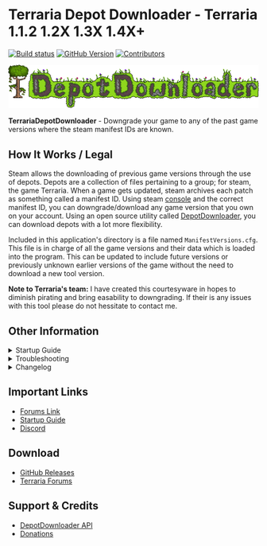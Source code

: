 # Terraria Depot Downloader - Terraria 1.1.2 1.2X 1.3X 1.4X+

[![Build status](https://ci.appveyor.com/api/projects/status/4je4mgn8thq15cf9?svg=true)](https://ci.appveyor.com/project/RussDev7/terrariadepotdownloader) [![GitHub Version](https://img.shields.io/github/tag/RussDev7/TerrariaDepotDownloader.svg?label=GitHub)](https://github.com/RussDev7/TerrariaDepotDownloader) [![Contributors](https://img.shields.io/github/contributors/RussDev7/TerrariaDepotDownloader)](https://github.com/RussDev7/TerrariaDepotDownloader)

![TDD](https://raw.githubusercontent.com/RussDev7/TerrariaDepotDownloader/main/src/TerrariaDepotDownloader/Resources/custom-terraria-logo1.png)

**TerrariaDepotDownloader** - Downgrade your game to any of the past game versions where the steam manifest IDs are known.

## How It Works / Legal
Steam allows the downloading of previous game versions through the use of depots. Depots are a collection of files pertaining to a group; for steam, the game Terraria. When a game gets updated, steam archives each patch as something called a manifest ID. Using steam [console](steam//nav/console) and the correct manifest ID, you can downgrade/download any game version that you own on your account. Using an open source utility called [DepotDownloader](https://github.com/SteamRE/DepotDownloader), you can download depots with a lot more flexibility.

Included in this application's directory is a file named `ManifestVersions.cfg`. This file is in charge of all the game versions and their data which is loaded into the program. This can be updated to include future versions or previously unknown earlier versions of the game without the need to download a new tool version.

**Note to Terraria's team:** I have created this courtesyware in hopes to diminish pirating and bring easability to downgrading. If their is any issues with this tool please do not hessitate to contact me.

## Other Information

<details><summary>Startup Guide</summary><div align="center">
  
  ![custom-terraria-logo (1)](https://user-images.githubusercontent.com/33048298/203858054-033ec2e0-ac09-40a2-bda5-b42c7ccabe8e.png)
  
  **Step 1)** Make sure you have [.NET 6.0 Runtime](https://dotnet.microsoft.com/en-us/download/dotnet/6.0) installed on your computer.
  
  ![05v2](https://user-images.githubusercontent.com/33048298/203858119-6d572a85-b2c9-40b0-bb35-1cc88b81b805.PNG)
  
  \
  **Step 2)** Click the Settings tab and enter your Steam account name and password.\
  This is used to download the game versions from steam.
  
  ![01](https://user-images.githubusercontent.com/33048298/203858142-d79f6d46-f229-48de-8c26-bd73b499b3a7.jpg)

  \
  **Step 3)** In the Downloader tab, select the version you want to download\
  and click the download button in the bottom right corner.
    
 ![02](https://user-images.githubusercontent.com/33048298/203858163-b669c202-6b15-4e63-89f6-8cd35fb0fab2.jpg)

  \
  **Step 4)** A command prompt window will appear. If your Steam account has 2-way verification-\
  Enter your Steam Guard authentication code into the command prompt and hit enter.
  
  ![03](https://user-images.githubusercontent.com/33048298/203858174-7eeaa9cd-42ef-411d-8a61-364a70883b2f.jpg)

  \
  **Step 5)** The game version will download to the TerrariaDepots folder.\
  This Can be changed to any desired location in the settings tab!
  
  ![04](https://user-images.githubusercontent.com/33048298/203858187-85b457df-4906-4e7d-8b8d-eda102935fd6.jpg)

  \
  **Step 6)** If the game does not start and you receive this error message-\
  backup and paste depot files to your game directory and run via steam.\
`C:\Program Files (x86)\Steam\steamapps\common\Terraria`
  
  ![ErrorMsg](https://user-images.githubusercontent.com/33048298/203858221-5686f990-915b-4596-bb38-e2f70630104f.PNG)\
(Or check out the Overwrite Steam Directory feature)
</div></details>
<details><summary>Troubleshooting</summary><p></p>
  
  **Bellow are some useful troubleshooting guides. If you find issues with this application please let me know!**
  <p></p>
  <details><summary>Console appears then immediately closes.</summary><p></p>
    
`Fix #1:`\
Ensure both username & password are correct in the settings tab.
    
  ![USERANDPASS](https://user-images.githubusercontent.com/33048298/203860279-0def82b9-7d9d-4108-aee4-59998103e476.JPG)

`Fix #2:`\
Try installing [.NET 6.0 Runtime -> Run console apps](https://dotnet.microsoft.com/en-us/download/dotnet/6.0/runtime?cid=getdotnetcore).\
IMPORTANT: Make sure to download the correct x64 / x86 version for your system.
    
   ![ConsoleApps](https://user-images.githubusercontent.com/33048298/203860302-f68c6761-2d78-490d-8133-c6e46d3b9d70.JPG)
  </details>
  <details><summary>Windows is blocking me from opening the application.</summary><p></p>
    
`Fix #1:`\
Clicking More info -> Run anyway
    
<img width="319" alt="01" src="https://user-images.githubusercontent.com/33048298/203860340-c2e81606-b416-4a63-bb66-886f643aba44.png">
<img width="319" alt="02 (1)" src="https://user-images.githubusercontent.com/33048298/203860348-d9181eec-45ef-4635-98e3-c571e65ba84c.png">

<p></p>
Why this is happening?
<p></p>

Built into Windows 10, is something called Windows Defender SmartScreen. Each time an application is ran Windows 10, SmartScreen will check if it is a “good” application against their catalog of applications. It’s a good security measure and is particular helpful at stopping malware spreading through email attachments – where some users do not understand the difference between a legitimate document and an application. Sometimes SmartScreen will prevent applications you know are not bad – for example, it’s a CMD or VBS script you wrote, or a program from a trusted source.

Explanation Credits: [Adrian Gordon](https://www.itsupportguides.com/blog/author/agordon/)
  </details>
  <details><summary>Clicking single player / multiplayer crashes my game.</summary><p></p>
    
`Fix #1:`\
Backup or rename existing game saves.\
`C:\Users\%username%\Documents\My Games\Terraria`
    
  ![R B](https://user-images.githubusercontent.com/33048298/203860437-77038bc0-e3d5-4ddf-b7de-4e8e29aeb688.PNG)![R B2](https://user-images.githubusercontent.com/33048298/203860438-5cb611fd-7b05-45c7-82ad-8282a8a865a4.PNG)

Why this is happening?

This issue is typically caused by an existing `\Documents\My Games\Terraria\` directory.
  </details>
  <details><summary>Please launch game from steam client.</summary><p></p>

`Fix #1:`\
Enable Overwrite Steam Directory option from within settings tab.
    
  ![Capture](https://user-images.githubusercontent.com/33048298/203860460-b5a34672-f293-4207-aa11-51a70d0eb837.PNG)

Why this is happening?

This issue is caused from one of the hardcoded checks Terraria does to make sure you own the game. You need to have the game inside your steamapps directory to prevent this error.
  </details>
  <details><summary>Older versions crash when selecting single player.</summary><p></p>
    
`Fix #1:`\
To fix this its super simple. You need to move your Terraria folder (\Documents\My Games\Terraria) to a different location for safe keeping. Then try and reload the game back up. You will have to create a new player and a new world.

Why this is happening?

The older versions can crash and or now show all the UI options when attempting to read newer player and world files.
  </details>
  <details><summary>Steam won't let me play older versions until it "Updates".</summary><p></p>
    
`Fix #1:`\
Within your steam client, go to `Library > Terraria > Properties > Updates` and change `Automatic Updates` to Only `update this game when I launch it` and turn `Background Downloads` to `Never allow background downloads`.

`Fix #2:`\
Launching steam in offline mode it will prevent the searching of a new update. You can do this within your steam client by navigating to Steam > Go offline or by closing steam, disconnecting from the internet, and re-launching steam.

Why this is happening?

For some people, steam will try to keep Terraria up to date automatically. This can very on your settings within steam.
  </details>
</details>
<details><summary>Changelog</summary>
  
    v1.8.5.7
     - Fixed button UI for NA depot items.
     - Fixed steam default location issues.
     - Unofficial patch installations are now async.
     - Added an option to enable or disable collectors edition.
     - Added an option to use separate configs for each version.
     - Stored steam usernames and passwords are now encrypted.
     - Added an external log.
     - Fixed outdated code for removing apps via the toolstrip.
     - Fixed "Open Depots" not launching the correct directory if steam-dir was enabled.
     
    v1.8.5.6
     - Fixed "overwrite steam directory" is now "use steam directory".
     - Fixed issues that existed in the old vs new config by bumping config version.
     - Fixed the "Remove game" buttons for "Use steam directory".
     
    v1.8.5.5
     - Added an "Use Steam Directory" checkbox to fix "Please launch the game from your steam client".
     - Added dark mode theme.
     - Fixed refreshing not disabling the download button.
     
    v​1.8.5.4
     - Added the ability to download via GitHub links.
     - Added resilience to non-default install locations.
     - Added an save login option.
     - Fixed intelsense project warning messages.
     - Updated decompiler messages.
     - Fixed some GUI text.
     
    v1.8.5.3
     - Fixed an issue where the launch button was not correctly launching desired versions.
     
    v1.8.5.2
     - Fixed an issue where passwords using special characters would cause terminal crashes.
     
    v1.8.5.1
     - Added missing tooltips to checkbox.
     - Bug fixes.
     
    v1.8.5
     - Fixed right clicking for tools within listview.
     - Added tooltips (can be disabled via checkbox).
     - Added checkbox to disable DepotDownloader API updates checks.
     - Fixed tab indexes along with some logged items.
     - Bug fixes.
     
    v1.8.4
     - Fixed versions 1.3.0.1 & 1.4.0.1 not being displayed as downloaded.
     - Removed maximization.
     
    v1.8.3
     - Remove game now terminates only games running within target directory.
     - Remove All will now terminate any running games prior.
     - Fixed File > Download App not being displayed.
     - Fixed File > Remove App not being displayed.
     - .NET Framework check is now done via filesystem over registry.
     - Added .NET version to output log.
     - Exception handling issues fixed.
     - Fixed log spellings.
     - General bugs.
     
    v1.8.2
     - Loading application now checks for DepotDownloader API updates.
     - Overwrite Steam Directory bug not removing previous versions prior to installing a new copy.
     
    v1.6.0 - v1.8.1
     - Updated DepotDownloader API.
     - General bug fixes.
     
    v1.5.0
     - Added a Overwrite Steam Directory option.
     - Fixed some logging typos.
     
    v1.4.0
     - Fixed an issue with properly finding .NET versions.
     - Updated DepotDownloader API.
     - General bug fixes.
     
    v1.2.0 - v1.3.0
     - Initial release.
</details>

## Important Links

- [Forums Link](https://forums.terraria.org/index.php?threads/terrariadepotdownloader-downgrade-to-any-version.107519/)
- [Startup Guide](https://forums.terraria.org/index.php?threads/terrariadepotdownloader-downgrade-to-any-version.107519/)
- [Discord](https://discord.gg/6vxutTGxFb)

## Download

- [GitHub Releases](https://github.com/RussDev7/TerrariaDepotDownloader/releases)
- [Terraria Forums](https://forums.terraria.org/index.php?threads/terrariadepotdownloader-downgrade-to-any-version.107519/)

## Support & Credits

- [DepotDownloader API](https://github.com/SteamRE/DepotDownloader)
- [Donations](https://www.paypal.com/cgi-bin/webscr?cmd=_donations&business=imthedude030@gmail.com&lc=US&item_name=Donation&currency_code=USD&bn=PP%2dDonationsBF)
